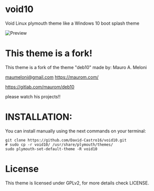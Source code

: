 # void10
Void Linux plymouth theme like a Windows 10 boot splash theme

![Preview]()

# This theme is a fork!
This theme is a fork of the theme "deb10" made by: Mauro A. Meloni 

  <maumeloni@gmail.com> https://maurom.com/

  https://gitlab.com/maurom/deb10
  
  please watch his projects!!
 

# INSTALLATION:
You can install manually using the next commands on your terminal:

    git clone https://github.com/David-Castro16/void10.git
    # sudo cp -r void10/ /usr/share/plymouth/themes/
    sudo plymouth-set-default-theme -R void10

# License
 This theme is licensed under GPLv2, for more details check LICENSE.
